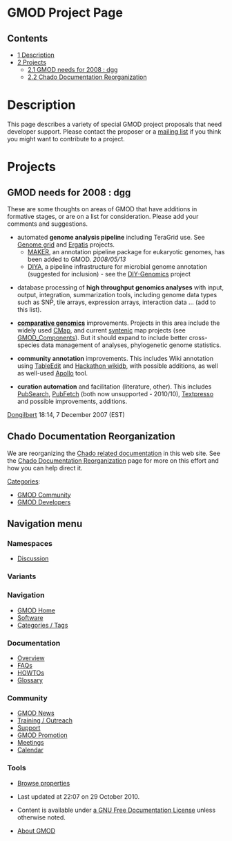 



<span id="top"></span>




# <span dir="auto">GMOD Project Page</span>










## Contents



- [<span class="tocnumber">1</span>
  <span class="toctext">Description</span>](#Description)
- [<span class="tocnumber">2</span>
  <span class="toctext">Projects</span>](#Projects)
  - [<span class="tocnumber">2.1</span> <span class="toctext">GMOD needs
    for 2008 : dgg</span>](#GMOD_needs_for_2008_:_dgg)
  - [<span class="tocnumber">2.2</span> <span class="toctext">Chado
    Documentation
    Reorganization</span>](#Chado_Documentation_Reorganization)



# <span id="Description" class="mw-headline">Description</span>

This page describes a variety of special GMOD project proposals that
need developer support. Please contact the proposer or a [mailing
list](GMOD_Mailing_Lists "GMOD Mailing Lists") if you think you might
want to contribute to a project.

# <span id="Projects" class="mw-headline">Projects</span>

## <span id="GMOD_needs_for_2008_:_dgg" class="mw-headline">GMOD needs for 2008 : dgg</span>

These are some thoughts on areas of GMOD that have additions in
formative stages, or are on a list for consideration. Please add your
comments and suggestions.

- automated **genome analysis pipeline** including TeraGrid use. See
  [Genome grid](Genome_grid "Genome grid") and
  <a href="Ergatis" class="mw-redirect" title="Ergatis">Ergatis</a>
  projects.
  - [MAKER](MAKER.1 "MAKER"), an annotation pipeline package for
    eukaryotic genomes, has been added to GMOD. *2008/05/13*
  - [DIYA](DIYA "DIYA"), a pipeline infrastructure for microbial genome
    annotation (suggested for inclusion) - see the
    <a href="http://sourceforge.net/projects/diyg/" class="external text"
    rel="nofollow">DIY-Genomics</a> project

<!-- -->

- database processing of **high throughput genomics analyses** with
  input, output, integration, summarization tools, including genome data
  types such as SNP, tile arrays, expression arrays, interaction data
  ... (add to this list).

<!-- -->

- **[comparative
  genomics](Category%3AComparative_Genomics "Category%3AComparative Genomics")**
  improvements. Projects in this area include the widely used
  [CMap](CMap.1 "CMap"), and current
  <a href="Synteny" class="mw-redirect" title="Synteny">syntenic</a> map
  projects (see [GMOD_Components](GMOD_Components "GMOD Components")).
  But it should expand to include better cross-species data management
  of analyses, phylogenetic genome statistics.

<!-- -->

- **community annotation** improvements. This includes Wiki annotation
  using [TableEdit](TableEdit.1 "TableEdit") and [Hackathon
  wikidb](Hackathon_wikidb "Hackathon wikidb"), with possible additions,
  as well as well-used [Apollo](Apollo.1 "Apollo") tool.

<!-- -->

- **curation automation** and facilitation (literature, other). This
  includes [PubSearch](PubSearch "PubSearch"),
  [PubFetch](PubFetch "PubFetch") (both now unsupported - 2010/10),
  [Textpresso](Textpresso "Textpresso") and possible improvements,
  additions.

[Dongilbert](User%3ADongilbert "User%3ADongilbert") 18:14, 7 December 2007
(EST)

## <span id="Chado_Documentation_Reorganization" class="mw-headline">Chado Documentation Reorganization</span>

We are reorganizing the [Chado related
documentation](Category%3AChado "Category%3AChado") in this web site. See
the [Chado Documentation
Reorganization](Chado_Documentation_Reorganization "Chado Documentation Reorganization")
page for more on this effort and how you can help direct it.




[Categories](Special%3ACategories "Special%3ACategories"):

- [GMOD Community](Category%3AGMOD_Community "Category%3AGMOD Community")
- [GMOD Developers](Category%3AGMOD_Developers "Category%3AGMOD Developers")






## Navigation menu



### Namespaces


- <span id="ca-talk"><a href="Talk%3AGMOD_Project_Page" accesskey="t"
  title="Discussion about the content page [t]">Discussion</a></span>


### 

### Variants[](#)








<a href="Main_Page"
style="background-image: url(../images/GMOD-cogs.png);"
title="Visit the main page"></a>


### Navigation



- <span id="n-GMOD-Home">[GMOD Home](Main_Page)</span>
- <span id="n-Software">[Software](GMOD_Components)</span>
- <span id="n-Categories-.2F-Tags">[Categories /
  Tags](Categories)</span>




### Documentation



- <span id="n-Overview">[Overview](Overview)</span>
- <span id="n-FAQs">[FAQs](Category%3AFAQ)</span>
- <span id="n-HOWTOs">[HOWTOs](Category%3AHOWTO)</span>
- <span id="n-Glossary">[Glossary](Glossary)</span>




### Community



- <span id="n-GMOD-News">[GMOD News](GMOD_News)</span>
- <span id="n-Training-.2F-Outreach">[Training /
  Outreach](Training_and_Outreach)</span>
- <span id="n-Support">[Support](Support)</span>
- <span id="n-GMOD-Promotion">[GMOD Promotion](GMOD_Promotion)</span>
- <span id="n-Meetings">[Meetings](Meetings)</span>
- <span id="n-Calendar">[Calendar](Calendar)</span>




### Tools

- <span id="t-smwbrowselink"><a href="Special%3ABrowse/GMOD_Project_Page" rel="smw-browse">Browse
  properties</a></span>



- <span id="footer-info-lastmod">Last updated at 22:07 on 29 October
  2010.</span>
<!-- - <span id="footer-info-viewcount">48,885 page views.</span> -->
- <span id="footer-info-copyright">Content is available under
  <a href="http://www.gnu.org/licenses/fdl-1.3.html" class="external"
  rel="nofollow">a GNU Free Documentation License</a> unless otherwise
  noted.</span>

<!-- -->

- <span id="footer-places-about">[About
  GMOD](GMOD%3AAbout "GMOD%3AAbout")</span>

<!-- -->




